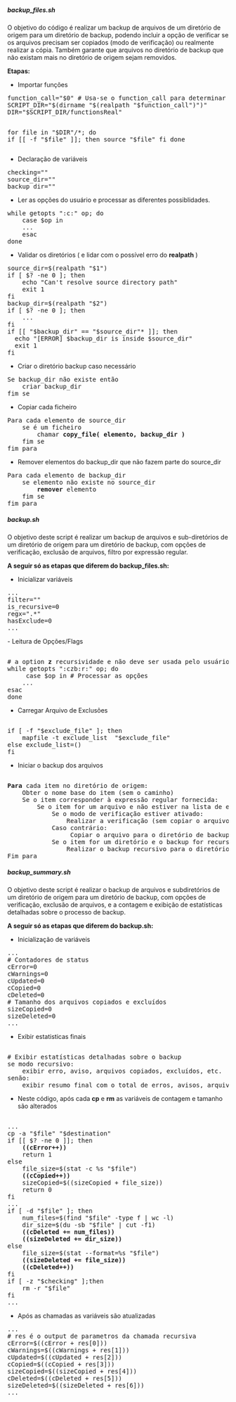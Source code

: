 <h5>backup_files.sh</h5>
O objetivo do código é realizar um backup de arquivos de um diretório de origem para um diretório de backup, podendo incluir a opção de verificar se os arquivos precisam ser copiados (modo de verificação) ou realmente realizar a cópia. Também garante que arquivos no diretório de backup que não existam mais no diretório de origem sejam removidos.

<b>Etapas:</b>

- Importar funções
<div class = "code-block">
<pre>
function_call="$0" <span class = "comment"># Usa-se o function_call para determinar o caminho de acesso às funções</span>
SCRIPT_DIR="$(dirname "$(realpath "$function_call")")"
DIR="$SCRIPT_DIR/functionsReal"

for file in "$DIR"/*; do
    if [[ -f "$file" ]]; then
        source "$file"
    fi
done
</pre>
</div>

- Declaração de variáveis
<div class ="code-block">
<pre>
checking=""
source_dir=""
backup_dir=""
</pre>
</div>

- Ler as opções do usuário e processar as diferentes possiblidades.
<div class ="code-block">
<pre>
while getopts ":c:" op; do
    case $op in
	...
	esac
done
</pre>
</div>

- Validar os diretórios ( e lidar com o possível erro do <b>realpath</b> )
<div class ="code-block">
<pre>
source_dir=$(realpath "$1")
if [ $? -ne 0 ]; then
    echo "Can't resolve source directory path"
    exit 1
fi
backup_dir=$(realpath "$2")
if [ $? -ne 0 ]; then
    ...
fi
if [[ "$backup_dir" == "$source_dir"* ]]; then
  echo "[ERROR] $backup_dir is inside $source_dir"
  exit 1
fi
</pre>
</div>

- Criar o diretório backup caso necessário
<div class ="code-block">
<pre>
Se backup_dir não existe então
	criar backup_dir
fim se
</pre>
</div>

- Copiar cada ficheiro
<div class ="code-block">
<pre>
Para cada elemento de source_dir
	se é um ficheiro
		chamar <b>copy_file( elemento, backup_dir )</b>
	fim se
fim para
</pre>
</div>

- Remover elementos do backup_dir que não fazem parte do source_dir
<div class ="code-block">
<pre>
Para cada elemento de backup_dir
	se elemento não existe no source_dir
		<b>remover</b> elemento
	fim se
fim para
</pre>
</div>


<h5>backup.sh</h5> O objetivo deste script é realizar um backup de arquivos e sub-diretórios de um diretório de origem para um diretório de backup, com opções de verificação, exclusão de arquivos, filtro por expressão regular. 

<b>A seguir só as etapas que diferem do backup_files.sh:</b>
- Inicializar variáveis
<div class ="code-block">
<pre>
...
filter=""
is_recursive=0
regx=".*" 
hasExclude=0
...
</pre>
</div>
- Leitura de Opções/Flags 
<div class="code-block"> 
<pre> 
<span class="comment" ># a option <b>z</b> recursividade e não deve ser usada pelo usuário</span>
while getopts ":czb:r:" op; do 
	 case $op in # Processar as opções 
	...
esac 
done 
</pre> 
</div>

- Carregar Arquivo de Exclusões
<div class="code-block"> 
<pre> 
if [ -f "$exclude_file" ]; then 
	mapfile -t exclude_list  "$exclude_file" 
else exclude_list=()
fi 
</pre>
</div>

- Iniciar o backup dos arquivos
<div class="code-block"> 
<pre> 
<b>Para</b> cada item no diretório de origem: 
	Obter o nome base do item (sem o caminho) 
	Se o item corresponder à expressão regular fornecida: 
		Se o item for um arquivo e não estiver na lista de exclusões: 
			Se o modo de verificação estiver ativado: 
				Realizar a verificação (sem copiar o arquivo) 
			Caso contrário: 
				 Copiar o arquivo para o diretório de backup 
			Se o item for um diretório e o backup for recursivo: 
				Realizar o backup recursivo para o diretório 
Fim para
</pre>
</div>


<h5>backup_summary.sh</h5>
O objetivo deste script é realizar o backup de arquivos e subdiretórios de um diretório de origem para um diretório de backup, com opções de verificação, exclusão de arquivos, e a contagem e exibição de estatísticas detalhadas sobre o processo de backup.

<b>A seguir só as etapas que diferem do backup.sh:</b>
- Inicialização de variáveis
<div class ="code-block">
<pre>
...
<span class = "comment"># Contadores de status </span>
cError=0 
cWarnings=0 
cUpdated=0 
cCopied=0 
cDeleted=0
<span class="comment"># Tamanho dos arquivos copiados e excluídos</span> 
sizeCopied=0 
sizeDeleted=0
...
</pre>
</div>

- Exibir estatisticas finais
<div class="code-block"> 
<pre> 
<span class = "comment"># Exibir estatísticas detalhadas sobre o backup </span>
se modo recursivo: 
	exibir erro, aviso, arquivos copiados, excluídos, etc. 
senão: 
	exibir resumo final com o total de erros, avisos, arquivos copiados, deletados fim
</pre> 
</div>

- Neste código, após cada <b>cp</b> e <b>rm</b> as variáveis de contagem e tamanho são alterados

<div class="code-block"> 
<pre> 
...
cp -a "$file" "$destination"
if [[ $? -ne 0 ]]; then
	<b>((cError++))</b>
	return 1
else
	file_size=$(stat -c %s "$file")
	<b>((cCopied++))</b>
	sizeCopied=$((sizeCopied + file_size))
	return 0
fi
...
if [ -d "$file" ]; then
	num_files=$(find "$file" -type f | wc -l)
	dir_size=$(du -sb "$file" | cut -f1)
	<b>((cDeleted += num_files))</b>
    <b>((sizeDeleted += dir_size))</b>
else
    file_size=$(stat --format=%s "$file")
    <b>((sizeDeleted += file_size))</b>
    <b>((cDeleted++))</b>
fi
if [ -z "$checking" ];then
	rm -r "$file"
fi
...
</pre> 
</div>

- Após as chamadas as variáveis são atualizadas
<div class = "code-block">
<pre>
...
<span class = "comment" ># res é o output de parametros da chamada recursiva</span>
cError=$((cError + res[0]))
cWarnings=$((cWarnings + res[1]))
cUpdated=$((cUpdated + res[2]))
cCopied=$((cCopied + res[3]))
sizeCopied=$((sizeCopied + res[4]))
cDeleted=$((cDeleted + res[5]))
sizeDeleted=$((sizeDeleted + res[6]))
...
</pre>
</div>
